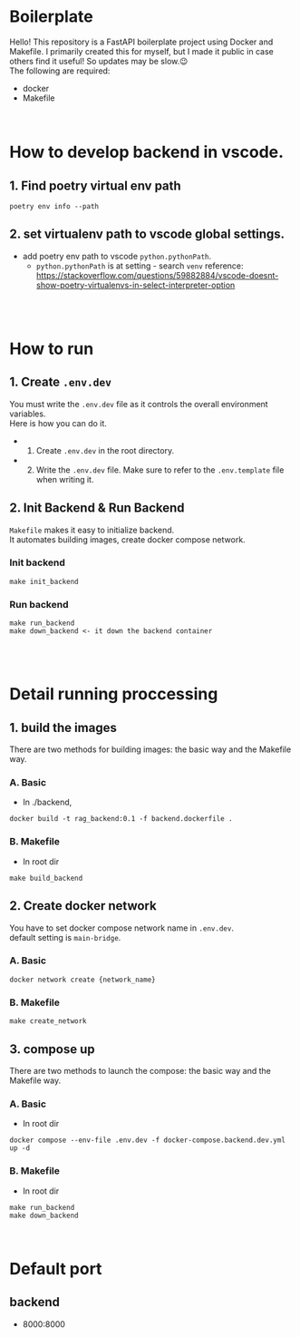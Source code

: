 # Boilerplate
Hello! This repository is a FastAPI boilerplate project using Docker and Makefile. I primarily created this for myself, but I made it public in case others find it useful! So updates may be slow.😉 <br>
The following are required:
- docker
- Makefile

<br>

# How to develop backend in vscode.
## 1. Find poetry virtual env path
```shell
poetry env info --path
```
## 2. set virtualenv path to vscode global settings.
- add poetry env path to vscode `python.pythonPath`.
  - `python.pythonPath` is at setting - search `venv`
reference: https://stackoverflow.com/questions/59882884/vscode-doesnt-show-poetry-virtualenvs-in-select-interpreter-option

<br><br>

# How to run
## 1. Create `.env.dev`
You must write the `.env.dev` file as it controls the overall environment variables. <br>
Here is how you can do it.
- 1. Create `.env.dev` in the root directory.
- 2. Write the `.env.dev` file. Make sure to refer to the `.env.template` file when writing it.

## 2. Init Backend & Run Backend
`Makefile` makes it easy to initialize backend. <br>
It automates building images, create docker compose network.

### Init backend
```shell
make init_backend
```
### Run backend
```shell
make run_backend
make down_backend <- it down the backend container
```

<br><br>

# Detail running proccessing
## 1. build the images
There are two methods for building images: the basic way and the Makefile way.
### A. Basic
- In ./backend,
```shell
docker build -t rag_backend:0.1 -f backend.dockerfile .
```
### B. Makefile
- In root dir
```shell
make build_backend
```
## 2. Create docker network
You have to set docker compose network name in `.env.dev`. <br>
default setting is `main-bridge`.

### A. Basic
``` shell
docker network create {network_name}
```
### B. Makefile
```shell
make create_network
```
## 3. compose up
There are two methods to launch the compose: the basic way and the Makefile way.
### A. Basic
- In root dir
```shell
docker compose --env-file .env.dev -f docker-compose.backend.dev.yml up -d
```
### B. Makefile
- In root dir
```shell
make run_backend
make down_backend
```

<br>

# Default port
## backend
- 8000:8000

<br>
